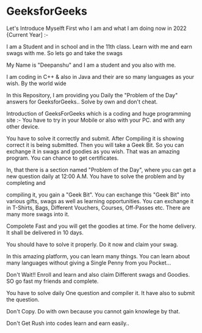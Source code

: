 # GeeksforGeeks



Let's Introduce Myselft First who I am and what I am doing now in 2022 {Current Year] :- 

I am a Student  and in school and in the 11th class. Learn with me and earn swags with me. So lets go and take the swags


My Name is "Deepanshu" and I am a student and you also with me. 

I am coding in C++  & also in Java and their are so many languages as your wish. By the world wide 

In this Repository, I am providing you Daily the "Problem of the Day" answers for GeeksforGeeks.. Solve by own and don't cheat.

Introduction of GeeksForGeeks which is a coding  and huge programming site :- You have to try in your Mobile or also with your PC. and with any other device.

You have to solve it correctly and submit. After Compiling it is showing correct it is being submitted. Then you will take a Geek Bit. So you can exchange it in swags and goodies as you wish. That was an amazing program. You can chance to get certificates. 


In, that there is a section named "Problem of the Day", where you can get a new question daily at 12:00 A.M. You have to solve the problem and by completing and 

compiling it, you gain a "Geek Bit". You can exchange this "Geek Bit" into various gifts, swags as well as learning opportunities. You can exchange it in T-Shirts, Bags, Different Vouchers, Courses, Off-Passes etc. There are many more swags into it. 

Compolete Fast and you will get the goodies at time. For the home delivery. It shall be delivered in 10 days.

You should have to solve it properly. Do it now and claim your swag.

In this amazing platform, you can learn many things. You can learn about many languages without giving a Single Penny from you Pocket...

Don't Wait!! Enroll and learn and also claim Different swags and Goodies. SO go fast my friends and complete. 

You have to solve daily One question and compiler it. It have also to submit the question.

Don't Copy. Do with own because you cannot gain knowlege by that.   

Don't Get Rush into codes learn and earn easily..


